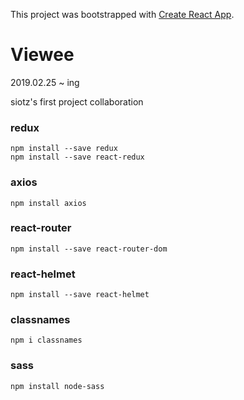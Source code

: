 This project was bootstrapped with [Create React App](https://github.com/facebook/create-react-app).

# Viewee

2019.02.25 ~ ing

siotz's first project collaboration

### redux

```
npm install --save redux
npm install --save react-redux
```

### axios

```
npm install axios
```

### react-router

```
npm install --save react-router-dom
```

### react-helmet

```
npm install --save react-helmet
```

### classnames

```
npm i classnames
```

### sass

```
npm install node-sass
```

